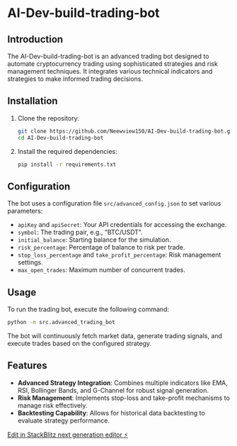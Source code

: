 # AI-Dev-build-trading-bot

## Introduction

The AI-Dev-build-trading-bot is an advanced trading bot designed to automate cryptocurrency trading using sophisticated strategies and risk management techniques. It integrates various technical indicators and strategies to make informed trading decisions.

## Installation

1. Clone the repository:
   ```bash
   git clone https://github.com/Neewview150/AI-Dev-build-trading-bot.git
   cd AI-Dev-build-trading-bot
   ```

2. Install the required dependencies:
   ```bash
   pip install -r requirements.txt
   ```

## Configuration

The bot uses a configuration file `src/advanced_config.json` to set various parameters:
- `apiKey` and `apiSecret`: Your API credentials for accessing the exchange.
- `symbol`: The trading pair, e.g., "BTC/USDT".
- `initial_balance`: Starting balance for the simulation.
- `risk_percentage`: Percentage of balance to risk per trade.
- `stop_loss_percentage` and `take_profit_percentage`: Risk management settings.
- `max_open_trades`: Maximum number of concurrent trades.

## Usage

To run the trading bot, execute the following command:
```bash
python -m src.advanced_trading_bot
```

The bot will continuously fetch market data, generate trading signals, and execute trades based on the configured strategy.

## Features

- **Advanced Strategy Integration**: Combines multiple indicators like EMA, RSI, Bollinger Bands, and G-Channel for robust signal generation.
- **Risk Management**: Implements stop-loss and take-profit mechanisms to manage risk effectively.
- **Backtesting Capability**: Allows for historical data backtesting to evaluate strategy performance.

[Edit in StackBlitz next generation editor ⚡️](https://stackblitz.com/~/github.com/Neewview150/AI-Dev-build-trading-bot)
